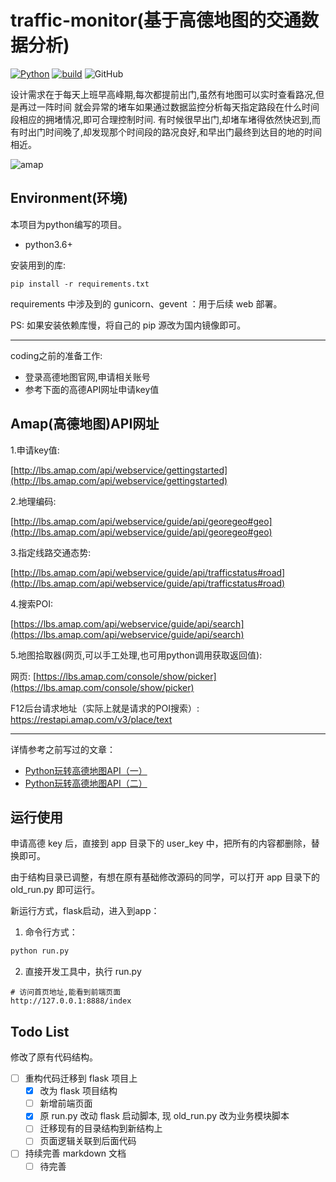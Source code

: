 traffic-monitor(基于高德地图的交通数据分析)
===
[![Python](https://img.shields.io/badge/python-v3.6+%2B-blue.svg)](https://www.python.org/)
[![build](https://img.shields.io/badge/build-passing-green.svg)](https://github.com/unlimitbladeworks/sy-pynotebook)
![GitHub](https://img.shields.io/github/license/mashape/apistatus.svg)



设计需求在于每天上班早高峰期,每次都提前出门,虽然有地图可以实时查看路况,但是再过一阵时间
就会异常的堵车如果通过数据监控分析每天指定路段在什么时间段相应的拥堵情况,即可合理控制时间.
有时候很早出门,却堵车堵得依然快迟到,而有时出门时间晚了,却发现那个时间段的路况良好,和早出门最终到达目的地的时间相近。

![amap](https://github.com/unlimitbladeworks/traffic-monitor/raw/master/picture/map.png "高德地图样照")

Environment(环境)
---
本项目为python编写的项目。

- python3.6+

安装用到的库:

```
pip install -r requirements.txt 
```

requirements 中涉及到的 gunicorn、gevent ：用于后续 web 部署。 

PS: 如果安装依赖库慢，将自己的 pip 源改为国内镜像即可。

<hr>

coding之前的准备工作:

- 登录高德地图官网,申请相关账号
- 参考下面的高德API网址申请key值

Amap(高德地图)API网址
---
1.申请key值:

[http://lbs.amap.com/api/webservice/gettingstarted](http://lbs.amap.com/api/webservice/gettingstarted)

2.地理编码:

[http://lbs.amap.com/api/webservice/guide/api/georegeo#geo](http://lbs.amap.com/api/webservice/guide/api/georegeo#geo)

3.指定线路交通态势:

[http://lbs.amap.com/api/webservice/guide/api/trafficstatus#road](http://lbs.amap.com/api/webservice/guide/api/trafficstatus#road)

4.搜索POI:

[https://lbs.amap.com/api/webservice/guide/api/search](https://lbs.amap.com/api/webservice/guide/api/search)

5.地图拾取器(网页,可以手工处理,也可用python调用获取返回值):

网页:
[https://lbs.amap.com/console/show/picker](https://lbs.amap.com/console/show/picker)

F12后台请求地址（实际上就是请求的POI搜索）:
https://restapi.amap.com/v3/place/text

<hr>

详情参考之前写过的文章：

- [Python玩转高德地图API（一）](https://mp.weixin.qq.com/s/7Ktv-cYNNT82ECVGevUyzg)
- [Python玩转高德地图API（二）](https://mp.weixin.qq.com/s/8rOBebnJxQZ3qBPUVmrGqg)

运行使用
---
申请高德 key 后，直接到 app 目录下的 user_key 中，把所有的内容都删除，替换即可。

由于结构目录已调整，有想在原有基础修改源码的同学，可以打开 app 目录下的 old_run.py 即可运行。

新运行方式，flask启动，进入到app：

1. 命令行方式：

``` python
python run.py
```

2. 直接开发工具中，执行 run.py 

```
# 访问首页地址,能看到前端页面
http://127.0.0.1:8888/index
```

Todo List
---

修改了原有代码结构。

- [ ] 重构代码迁移到 flask 项目上
    - [x] 改为 flask 项目结构
    - [ ] 新增前端页面
    - [x] 原 run.py 改动 flask 启动脚本, 现 old_run.py 改为业务模块脚本
    - [ ] 迁移现有的目录结构到新结构上
    - [ ] 页面逻辑关联到后面代码 
    
- [ ] 持续完善 markdown 文档
    - [ ] 待完善